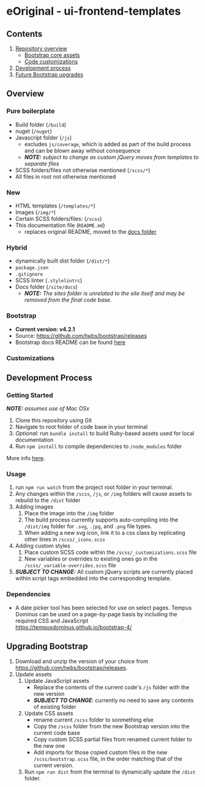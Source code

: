 # eOriginal - ui-frontend-templates


## Contents

1. [Repository overview](#overview)
    * [Bootstrap core assets](#bootstrap)
    * [Code customizations](#customization)
1. [Development process](#dev)
1. [Future Bootstrap upgrades](#upgrade)

<a name="overview"></a>
## Overview


### Pure boilerplate
* Build folder (`/build`)
* nuget (`/nuget`)
* Javascript folder (`/js`)
    * excludes `js/coverage`, which is added as part of the build process and can be blown away without consequence
    * ***NOTE:*** *subject to change as custom jQuery moves from templates to separate files*
* SCSS folders/files not otherwise mentioned (`/scss/*`)
* All files in root not otherwise mentioned

### New
* HTML templates (`/templates/*`)
* Images (`/img/*`)
* Certain SCSS folders/files: (`/scss`)
* This documentation file (`README.md`)
    * replaces original README, moved to the [docs folder](site/docs)

### Hybrid
* dynamically built dist folder (`/dist/*`)
* `package.json`
* `.gitignore`
* SCSS linter (`.stylelintrc`)
* Docs folder (`/site/docs`)
    * ***NOTE:*** *The sites folder is unrelated to the site itself and may be removed from the final code base.*


<a name="bootstrap"></a>
### Bootstrap
* **Current version: v4.2.1**
* Source: https://github.com/twbs/bootstrap/releases
* Bootstrap docs README can be found [here](site/docs/README.md)


<a name="customization"></a>
### Customizations


<a name="dev"></a>
## Development Process

### Getting Started
***NOTE:*** *assumes use of Mac OSx*
1. Clone this repository using Git
1. Navigate to root folder of code base in your terminal
1. *Optional:* run `bundle install` to build Ruby-based assets used for local documentation
1. Run `npm install` to compile dependencies to `/node_modules` folder

More info [here](https://getbootstrap.com/docs/4.2/getting-started/build-tools/#tooling-setup).


### Usage
1. run `npm run watch` from the project root folder in your terminal.
1. Any changes within the `/scss`, `/js`, or `/img` folders will cause assets to rebuild to the `/dist` folder
1. Adding images
    1. Place the image into the `/img` folder
    1. The build process currently supports auto-compiling into the `/dist/img` folder for `.svg`, `.jpg`, and `.png` file types.
    1. When adding a new svg icon, link it to a css class by replicating other lines in `/scss/_icons.scss`
1. Adding custom styles
    1. Place custom SCSS code within the `/scss/_customizations.scss` file
    1. New variables or overrides to existing ones go in the `/scss/_variable-overrides.scss` file
1. ***SUBJECT TO CHANGE:*** All custom jQuery scripts are currently placed within script tags embedded into the corresponding template.


### Dependencies
* A date picker tool has been selected for use on select pages. Tempus Dominus can be used on a page-by-page basis by including the required CSS and JavaScript https://tempusdominus.github.io/bootstrap-4/


<a name="upgrade"></a>
## Upgrading Bootstrap
1. Download and unzip the version of your choice from https://github.com/twbs/bootstrap/releases.
1. Update assets
    1. Update JavaScript assets
        * Replace the contents of the current code's `/js` folder with the new version
        * ***SUBJECT TO CHANGE***: currently no need to save any contents of existing folder
    1. Update CSS assets
        * rename current `/scss` folder to sonmething else
        * Copy the `/scss` folder from the new Bootstrap version into the current code base
        * Copy custom SCSS partial files from renamed current folder to the new one
        * Add imports for those copied custom files in the new `/scss/bootstrap.scss` file, in the order matching that of the current version.
    1. Run `npm run dist` from the terminal to dynamically update the `/dist` folder.
